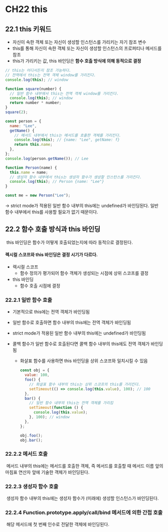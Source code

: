 # CH22 this

## 22.1 this 키워드

- 자신이 속한 객체 또는 자신이 생성할 인스턴스를 가리키는 자기 참조 변수
- this를 통해 자신이 속한 객체 또는 자신이 생성할 인스턴스의 프로퍼티나 메서드를 참조
- this가 가리키는 값, this 바인딩은 **함수 호출 방식에 의해 동적으로 결정**

```javascript
// this는 어디서든지 참조 가능하다.
// 전역에서 this는 전역 객체 window를 가리킨다.
console.log(this); // window

function square(number) {
  // 일반 함수 내부에서 this는 전역 객체 window를 가리킨다.
  console.log(this); // window
  return number * number;
}
square(2);

const person = {
  name: "Lee",
  getName() {
    // 메서드 내부에서 this는 메서드를 호출한 객체를 가리킨다.
    console.log(this); // {name: "Lee", getName: f}
    return this.name;
  },
};
console.log(person.getName()); // Lee

function Person(name) {
  this.name = name;
  // 생성자 함수 내부에서 this는 생성자 함수가 생성할 인스턴스를 가리킨다.
  console.log(this); // Person {name: "Lee"}
}

const me = new Person("Lee");
```

-> strict mode가 적용된 일반 함수 내부의 this에는 undefined가 바인딩된다. 일반 함수 내부에서 this를 사용할 필요가 없기 때문이다.

## 22.2 함수 호출 방식과 this 바인딩

&nbsp;this 바인딩은 함수가 어떻게 호출되었는지에 따라 동적으로 결정된다.

#### 렉시컬 스코프와 this 바인딩은 결정 시기가 다르다.

- 렉시컬 스코프
  - 함수 정의가 평가되어 함수 객체가 생성되는 시점에 상위 스코프를 결정
- this 바인딩
  - 함수 호출 시점에 결정

### 22.2.1 일반 함수 호출

- 기본적으로 this에는 전역 객체가 바인딩됨
- 일반 함수로 호출하면 함수 내부의 this에는 전역 객체가 바인딩됨
- strict mode가 적용된 일반 함수 내부의 this에는 undefined가 바인딩됨
- 콜백 함수가 일반 함수로 호출된다면 콜백 함수 내부의 this에도 전역 객체가 바인딩됨

  - 화살표 함수를 사용하면 this 바인딩을 상위 스코프와 일치시킬 수 있음

    ```javascript
    const obj = {
      value: 100,
      foo() {
        // 화살표 함수 내부의 this는 상위 스코프의 this를 가리킨다.
        setTimeout(() => console.log(this.value), 100); // 100
      },
      bar() {
        // 일반 함수 내부의 this는 전역 객체를 가리킴
        setTimeout(function () {
          console.log(this.value);
        }, 100); // window
      },
    };

    obj.foo();
    obj.bar();
    ```

### 22.2.2 메서드 호출

&nbsp;메서드 내부의 this에는 메서드를 호출한 객체, 즉 메서드를 호출할 때 메서드 이름 앞의 마침표 연산자 앞에 기술한 객체가 바인딩된다.

### 22.2.3 생성자 함수 호출

&nbsp;생성자 함수 내부의 this에는 생성자 함수가 (미래에) 생성할 인스턴스가 바인딩된다.

### 22.2.4 Function.prototype.apply/call/bind 메서드에 의한 간접 호출

&nbsp;해당 메서드에 첫 번째 인수로 전달한 객체에 바인딩된다.
